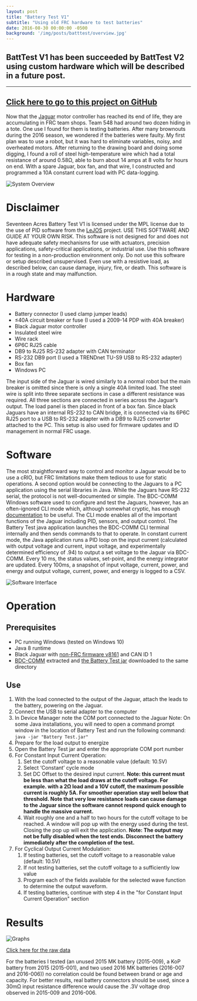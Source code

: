 ```yaml
---
layout: post
title: "Battery Test V1"
subtitle: "Using old FRC hardware to test batteries"
date: 2016-08-30 00:00:00 -0500
background: '/img/posts/batttest/overview.jpg'
---
```

## BattTest V1 has been succeeded by BattTest V2 using custom hardware which will be described in a future post.
---
## [Click here to go to this project on GitHub](https://github.com/17acres/BatteryTest/)


Now that the [Jaguar](https://www.vexrobotics.com/217-3367.html) motor controller has reached its end of life, they are accumulating in FRC team shops. Team 548 had around two dozen hiding in a tote. One use I found for them is testing batteries. After many brownouts during the 2016 season, we wondered if the batteries were faulty. My first plan was to use a robot, but it was hard to eliminate variables, noisy, and overheated motors. After returning to the drawing board and doing some digging, I found a roll of steel high-temperature wire which had a total resistance of around 0.58Ω, able to burn about 14 amps at 8 volts for hours on end. With a spare Jaguar, box fan, and that wire, I constructed and programmed a 10A constant current load with PC data-logging.


<img class="img-fluid" src="{% link /img/posts/batttest/overview.jpg %}" alt="System Overview">

# Disclaimer
Seventeen Acres Battery Test V1 is licensed under the MPL license due to the use of PID software from the [LeJOS](http://lejos.org) project. USE THIS SOFTWARE AND GUIDE AT YOUR OWN RISK. This software is not designed for and does not have adequate safety mechanisms for use with actuators, precision applications, safety-critical applications, or industrial use. Use this software for testing in a non-production environment only. Do not use this software or setup described unsupervised. Even use with a resistive load, as described below, can cause damage, injury, fire, or death. This software is in a rough state and may malfunction.

# Hardware
- Battery connector (I used clamp jumper leads)
- ≤40A circuit breaker or fuse (I used a 2009-14 PDP with 40A breaker)
- Black Jaguar motor controller
- Insulated steel wire
- Wire rack
- 6P6C RJ25 cable
- DB9 to RJ25 RS-232 adapter with CAN terminator
- RS-232 DB9 port (I used a TRENDnet TU-S9 USB to RS-232 adapter)
- Box fan
- Windows PC

The input side of the Jaguar is wired similarly to a normal robot but the main breaker is omitted since there is only a single 40A limited load. The steel wire is split into three separate sections in case a different resistance was required. All three sections are connected in series across the Jaguar’s output. The load panel is then placed in front of a box fan. Since black Jaguars have an internal RS-232 to CAN bridge, it is connected via its 6P6C RJ25 port to a USB to RS-232 adapter with a DB9 to RJ25 converter attached to the PC. This setup is also used for firmware updates and ID management in normal FRC usage.

# Software
The most straightforward way to control and monitor a Jaguar would be to use a cRIO, but FRC limitations make them tedious to use for static operations. A second option would be connecting to the Jaguars to a PC application using the serial libraries in Java. While the Jaguars have RS-232 serial, the protocol is not well-documented or simple. The BDC-COMM Windows software used to configure and test the Jaguars, however, has an often-ignored CLI mode which, although somewhat cryptic, has enough [documentation](http://www.ti.com/lit/ug/spmu065d/spmu065d.pdf) to be useful.  The CLI mode enables all of the important functions of the Jaguar including PID, sensors, and output control. The Battery Test java application launches the BDC-COMM CLI terminal internally and then sends commands to that to operate. In constant current mode, the Java application runs a PID loop on the input current (calculated with output voltage and current, input voltage, and experimentally determined efficiency of .94) to output a set voltage to the Jaguar via BDC-COMM. Every 10 ms, the status values, set-point, and the energy integrator are updated. Every 100ms, a snapshot of input voltage, current, power, and energy and output voltage, current, power, and energy is logged to a CSV.

<img class="img-fluid" src="{% link /img/posts/batttest/software.png %}" alt="Software Interface">

# Operation

## Prerequisites
- PC running Windows (tested on Windows 10)
- Java 8 runtime
- Black Jaguar with [non-FRC firmware v8161](http://content.vexrobotics.com/downloads/217-3367-VEXpro_Jaguar_FactoryDefault_Firmware_2013.zip) and CAN ID 1
- [BDC-COMM](http://content.vexrobotics.com/downloads/217-3367-VEXpro_Jaguar_BDC-COMM-107.zip) extracted and [the Battery Test jar](https://github.com/17acres/BatteryTest/raw/master/out/artifacts/Battery_Test_jar/Battery%20Test.jar) downloaded to the same directory

## Use
1. With the load connected to the output of the Jaguar, attach the leads to the battery, powering on the Jaguar.
2. Connect the USB to serial adapter to the computer
3. In Device Manager note the COM port connected to the Jaguar Note: On some Java installations, you will need to open a command prompt window in the location of Battery Test and run the following command:
`java -jar "Battery Test.jar"`
4. Prepare for the load output to energize
5. Open the Battery Test jar and enter the appropriate COM port number
6. For Constant Input Current Operation:
    1. Set the cutoff voltage to a reasonable value (default: 10.5V)
    2. Select ‘Constant’ cycle mode
    3. Set DC Offset to the desired input current. **Note: this current must be less than what the load draws at the cutoff voltage. For example. with a 2Ω load and a 10V cutoff, the maximum possible current is roughly 5A. For smoother operation stay well below that threshold. Note that very low resistance loads can cause damage to the Jaguar since the software cannot respond quick enough to handle the massive current.**
    4. Wait roughly one and a half to two hours for the cutoff voltage to be reached. A window will pop up with the energy used during the test. Closing the pop up will exit the application. **Note: The output may not be fully disabled when the test ends. Disconnect the battery immediately after the completion of the test.**
7. For Cyclical Output Current Modulation:
    1. If testing batteries, set the cutoff voltage to a reasonable value (default: 10.5V)
    2. If not testing batteries, set the cutoff voltage to a sufficiently low value
    3. Program each of the fields available for the selected wave function to determine the output waveform.
    4. If testing batteries, continue with step 4 in the "for Constant Input Current Operation" section

# Results

<img class="img-fluid" src="{% link /img/posts/batttest/graphs.png %}" alt="Graphs">

[Click here for the raw data](https://drive.google.com/open?id=0BwOcG3_E_tIpT3BjU0phbUJ1Ums)

For the batteries I tested (an unused 2015 MK battery (2015-009), a KoP battery from 2015 (2015-001), and two used 2016 MK batteries (2016-007 and 2016-006)) no correlation could be found between brand or age and capacity. For better results, real battery connectors should be used, since a 30mΩ input resistance difference would cause the .3V voltage drop observed in 2015-009 and 2016-006.